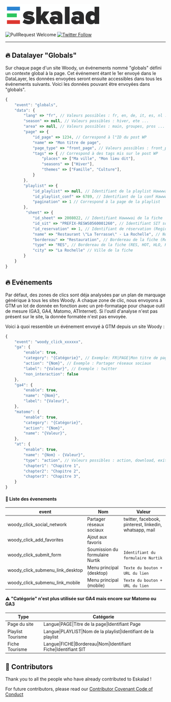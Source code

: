 ![Eskalad](logo.png)

![PullRequest Welcome](https://img.shields.io/badge/PR-welcome-brightgreen.svg?style=flat-square)
[![Twitter Follow](https://img.shields.io/twitter/follow/raccourciagency.svg?label=Twitter&style=social)](https://twitter.com/raccourciagency)

---

## :fire: Datalayer "Globals"

Sur chaque page d'un site Woody, un événements nommé "globals" défini un contexte global à la page. Cet événement étant le 1er envoyé dans le DataLayer, les données envoyées seront ensuite accessibles dans tous les événements suivants. Voici les données pouvant être envoyées dans "globals".

```javascript
{
    "event": "globals",
    "data": {
        "lang" => "fr", // Valeurs possibles : fr, en, de, it, es, nl ...
        "season" => null, // Valeurs possibles : hiver, ete ...
        "area" => null, // Valeurs possibles : main, groupes, pros ...
        "page" => {
            "id_page" => 1234, // Correspond à l"ID du post WP
            "name" => "Mon titre de page",
            "page_type" => "front_page", // Valeurs possibles : front_page, basic_page, playlist_tourism ...
            "tags" => { // Correspond à des tags mis sur le post WP
                "places" => ["Ma ville", "Mon lieu dit"],
                "seasons" => ["Hiver"],
                "themes" => ["Famille", "Culture"],
            }
        },
        "playlist" => {
            "id_playlist" => null, // Identifiant de la playlist Hawwwai (null actuellement)
            "id_playlist_conf" => 6789, // Identifiant de la conf Hawwwai
            "pagination" => 1 // Correspond à la page de la playlist
        },
         "sheet" => {
            "id_sheet" => 2008022, // Identifiant Hawwwai de la fiche
            "id_sit" => "PREFIX-RESWS0560001260", // Identifiant SIT source de la fiche (Apidae, Tourinsoft ...)
            "id_reservation" => 1, // Identifiant de réservation (Regiondo, Elloha, OpenSystem, MSEM ...)
            "name" => "Restaurant \"La Terrasse\" - La Rochelle", // Nom de la fiche
            "bordereau" => "Restauration", // Bordereau de la fiche (Restauration, Hôtellerie ...)
            "type" => "RES", // Bordereau de la fiche (RES, HOT, HLO, HPA, VIL, DEG, PCU, PNA ...)
            "city" => "La Rochelle" // Ville de la fiche
        }
    }
}
```

## :fire: Evénements

Par défaut, des zones de clics sont déja analysées par un plan de marquage générique à tous les sites Woody.
A chaque zone de clic, nous envoyons à GTM un lot de donnée en fonction avec un pré-formatage pour chaque outil de mesure (GA3, GA4, Matomo, ATInternet). Si l'outil d'analyse n'est pas présent sur le site, la donnée formatée n'est pas envoyée.

Voici à quoi ressemble un événement envoyé à GTM depuis un site Woody :

```javascript
{
    "event": "woody_click_xxxxxx",
    "ga": {
        "enable": true,
        "category": "{Catégorie}", // Exemple: FR|PAGE|Mon titre de page|1234
        "action": "{Nom}", // Exemple : Partager réseaux sociaux
        "label": "{Valeur}", // Exemple : twitter
        "non_interaction": false
    },
    "ga4": {
        "enable": true,
        "name": "{Nom}",
        "label": "{Valeur}",
    },
    "matomo": {
        "enable": true,
        "category": "{Catégorie}",
        "action": "{Nom}",
        "name": "{Valeur}",
    },
    "at": {
        "enable": true,
        "name": "{Nom} - {Valeur}",
        "type": "action", // Valeurs possibles : action, download, exit
        "chapter1": "Chapitre 1",
        "chapter2": "Chapitre 2",
        "chapter3": "Chapitre 3",
    }
}
```

#### :speech_balloon: Liste des évenements

event | Nom | Valeur
-------------------------- | --- | ------
woody_click_social_network | Partager réseaux sociaux | twitter, facebook, pinterest, linkedin, whatsapp, mail
woody_click_add_favorites | Ajout aux favoris |
woody_click_submit_form | Soumission du formulaire Nurtik | ```Identifiant du formulaire Nurtik```
woody_click_submenu_link_desktop | Menu principal (desktop) | ```Texte du bouton + URL du lien```
woody_click_submenu_link_mobile | Menu principal (mobile) | ```Texte du bouton + URL du lien```

#### :warning: "Catégorie" n'est plus utilisée sur GA4 mais encore sur Matomo ou GA3

Type | Catégorie
---- | ---------
Page du site | Langue&#x7c;PAGE&#x7c;Titre de la page&#x7c;Identifiant Page
Playlist Tourisme | Langue&#x7c;PLAYLIST&#x7c;Nom de la playlist&#x7c;Identifiant de la playlist
Fiche Tourisme | Langue&#x7c;FICHE&#x7c;Bordereau&#x7c;Nom&#x7c;Identifiant Fiche&#x7c;Identifiant SIT

## :metal: Contributors

Thank you to all the people who have already contributed to Eskalad !

For future contributors, please read our [Contributor Covenant Code of Conduct](CODE_OF_CONDUCT.md)
